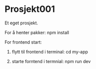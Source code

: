 # Prosjekt001
Et eget prosjekt.

For å henter pakker:
npm install 

For frontend start:
1) flytt til frontend i terminal: cd my-app 

2)  starte forntend i termnial: npm run dev

